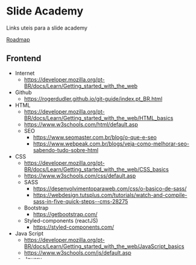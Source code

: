 # Slide Academy

Links uteis para a slide academy

 [Roadmap](https://github.com/hideraldus13/roadmap-do-desenvolvedor-web)

## Frontend

- Internet
  - https://developer.mozilla.org/pt-BR/docs/Learn/Getting_started_with_the_web
- Github
  - https://rogerdudler.github.io/git-guide/index.pt_BR.html
- HTML
  - https://developer.mozilla.org/pt-BR/docs/Learn/Getting_started_with_the_web/HTML_basics
  - https://www.w3schools.com/html/default.asp
  - SEO
    - https://www.seomaster.com.br/blog/o-que-e-seo
    - https://www.webpeak.com.br/blogs/veja-como-melhorar-seo-sabendo-tudo-sobre-html
- CSS
  - https://developer.mozilla.org/pt-BR/docs/Learn/Getting_started_with_the_web/CSS_basics
  - https://www.w3schools.com/css/default.asp
  - SASS
    - https://desenvolvimentoparaweb.com/css/o-basico-de-sass/
    - https://webdesign.tutsplus.com/tutorials/watch-and-compile-sass-in-five-quick-steps--cms-28275
  - Bootstrap
    - https://getbootstrap.com/
  - Styled-components (reactJS)
    - https://styled-components.com/
- Java Script
  - https://developer.mozilla.org/pt-BR/docs/Learn/Getting_started_with_the_web/JavaScript_basics
  - https://www.w3schools.com/js/default.asp
  - Jquery
    - https://www.w3schools.com/jquERy/default.asp
    - https://jquery.com/
  - NPM
    - https://www.hostinger.com.br/tutoriais/o-que-e-npm
  - Lint
    - https://medium.com/@emerson_pereira/lint-o-que-%C3%A9-isso-afinal-83b3dc0dec59
    - https://medium.com/cwi-software/eslint-prettier-a-dupla-perfeita-para-produtividade-e-padroniza%C3%A7%C3%A3o-de-c%C3%B3digo-6a7730cfa358
  - Webpack
    - https://tableless.com.br/introducao-ao-webpack/
    - https://dev.to/estevaourbano/babel-e-webpack-explicado-por-um-n00b-6f9
  - Type Script
    - https://oieduardorabelo.medium.com/typescript-o-guia-definitivo-1a63b04259cc
    - https://blog.matheuscastiglioni.com.br/primeiros-passos-com-typescript/
  - ReactJS
    - https://tableless.com.br/react-o-que-e-e-como-funciona-essa-ferramenta/
    - https://reactjs.org/tutorial/tutorial.html
    - https://developer.mozilla.org/pt-BR/docs/Learn/Tools_and_testing/Client-side_JavaScript_frameworks/React_getting_started
    - redux
      - https://medium.com/reactbrasil/iniciando-com-redux-c14ca7b7dcf
      - https://medium.com/@heliojuniorkroger/entenda-react-e-redux-de-uma-vez-por-todas-c761bc3194ca
    - context/Hook
      - https://dev.to/alexnicolascode/react-hooks-aprenda-a-gerenciar-estados-com-a-context-api-54na
      - https://www.dtidigital.com.br/blog/context-api-como-usar-de-forma-simples-e-facil/
    - reducer 
      - https://www.sergiojunior.com.br/substituindo-redux-por-hooks
    - test
      - https://jestjs.io/pt-BR/docs/26.x/tutorial-react
      - https://dev.to/aryclenio/testando-sua-aplicacao-react-com-jest-38ob
  - NextJS
    - https://wkrh.com.br/introducao-ao-nextjs/
    - https://nextjs.org/


## Backend

- Lorem ipsum

## Mobile

- Lorem ipsum
